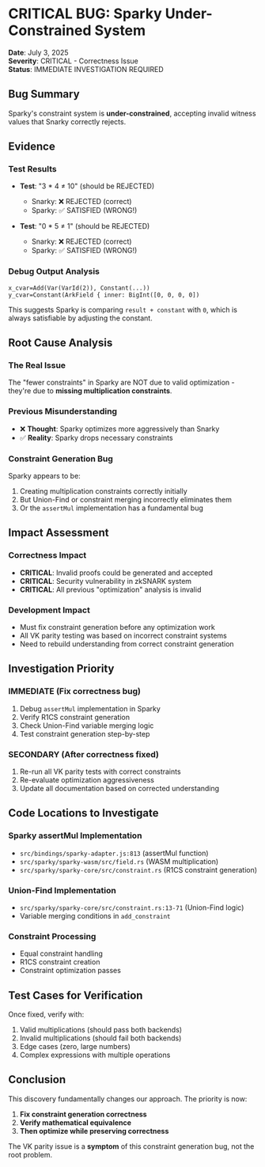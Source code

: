 # CRITICAL BUG: Sparky Under-Constrained System

**Date**: July 3, 2025  
**Severity**: CRITICAL - Correctness Issue  
**Status**: IMMEDIATE INVESTIGATION REQUIRED  

## Bug Summary

Sparky's constraint system is **under-constrained**, accepting invalid witness values that Snarky correctly rejects.

## Evidence

### Test Results
- **Test**: "3 * 4 ≠ 10" (should be REJECTED)
  - Snarky: ❌ REJECTED (correct)
  - Sparky: ✅ SATISFIED (WRONG!)

- **Test**: "0 * 5 ≠ 1" (should be REJECTED)  
  - Snarky: ❌ REJECTED (correct)
  - Sparky: ✅ SATISFIED (WRONG!)

### Debug Output Analysis
```
x_cvar=Add(Var(VarId(2)), Constant(...))
y_cvar=Constant(ArkField { inner: BigInt([0, 0, 0, 0])
```

This suggests Sparky is comparing `result + constant` with `0`, which is always satisfiable by adjusting the constant.

## Root Cause Analysis

### The Real Issue
The "fewer constraints" in Sparky are NOT due to valid optimization - they're due to **missing multiplication constraints**.

### Previous Misunderstanding
- ❌ **Thought**: Sparky optimizes more aggressively than Snarky
- ✅ **Reality**: Sparky drops necessary constraints

### Constraint Generation Bug
Sparky appears to be:
1. Creating multiplication constraints correctly initially
2. But Union-Find or constraint merging incorrectly eliminates them
3. Or the `assertMul` implementation has a fundamental bug

## Impact Assessment

### Correctness Impact
- **CRITICAL**: Invalid proofs could be generated and accepted
- **CRITICAL**: Security vulnerability in zkSNARK system
- **CRITICAL**: All previous "optimization" analysis is invalid

### Development Impact
- Must fix constraint generation before any optimization work
- All VK parity testing was based on incorrect constraint systems
- Need to rebuild understanding from correct constraint generation

## Investigation Priority

### IMMEDIATE (Fix correctness bug)
1. Debug `assertMul` implementation in Sparky
2. Verify R1CS constraint generation
3. Check Union-Find variable merging logic
4. Test constraint generation step-by-step

### SECONDARY (After correctness fixed)
1. Re-run all VK parity tests with correct constraints
2. Re-evaluate optimization aggressiveness
3. Update all documentation based on corrected understanding

## Code Locations to Investigate

### Sparky assertMul Implementation
- `src/bindings/sparky-adapter.js:813` (assertMul function)
- `src/sparky/sparky-wasm/src/field.rs` (WASM multiplication)
- `src/sparky/sparky-core/src/constraint.rs` (R1CS constraint generation)

### Union-Find Implementation
- `src/sparky/sparky-core/src/constraint.rs:13-71` (Union-Find logic)
- Variable merging conditions in `add_constraint`

### Constraint Processing
- Equal constraint handling
- R1CS constraint creation
- Constraint optimization passes

## Test Cases for Verification

Once fixed, verify with:
1. Valid multiplications (should pass both backends)
2. Invalid multiplications (should fail both backends)
3. Edge cases (zero, large numbers)
4. Complex expressions with multiple operations

## Conclusion

This discovery fundamentally changes our approach. The priority is now:
1. **Fix constraint generation correctness** 
2. **Verify mathematical equivalence**
3. **Then optimize while preserving correctness**

The VK parity issue is a **symptom** of this constraint generation bug, not the root problem.
